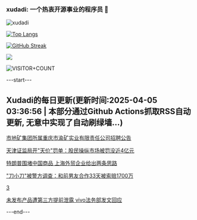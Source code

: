 ### xudadi: 一个热衷开源事业的程序员 👋

![xudadi](https://github-readme-stats-git-masterorgs-github-readme-stats-team.vercel.app/api?username=xudadi)

[![Top Langs](https://github-readme-stats.vercel.app/api/top-langs/?username=xudadi)](https://github.com/anuraghazra/github-readme-stats)

[![GitHub Streak](https://streak-stats.demolab.com?user=xudadi&locale=zh_Hans)](https://git.io/streak-stats)

![](https://raw.githubusercontent.com/xudadi/xudadi/main/assets/github-contribution-grid-snake.svg)

![VISITOR+COUNT](https://komarev.com/ghpvc/?username=xudadi&label=VISITOR+COUNT)


---start---

## Xudadi的每日更新(更新时间:2025-04-05 03:36:56 | 本部分通过Github Actions抓取RSS自动更新, 无意中实现了自动刷绿墙...)

[市地矿集团所属重庆市渝矿实业有限责任公司招聘公告](https://www.gongkaoleida.com/article/2347761)

[天津证监局开"天价"罚单：股民操纵市场被罚没近4亿元](https://m.163.com/news/article/JS9JN2960514R9OJ.html)

[特朗普围堵中国商品 上海外贸企业给出两条思路](https://m.163.com/news/article/JS8NNHO9055040N3.html)

["刀小刀"被警方调查：和前男友合作33天被索赔1700万](https://m.163.com/news/article/JSA2OH2S051492LM.html)

[3](https://m.163.com/touch/news/sub/domestic)

[未发布产品遭第三方提前泄露 vivo法务部发文回应](https://m.163.com/news/article/JSA3GJL70534A4SC.html)

---end---

